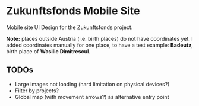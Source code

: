 # Zukunftsfonds Mobile Site

Mobile site UI Design for the Zukunftsfonds project.

__Note:__ places outside Austria (i.e. birth places) do not have coordinates yet. I added coordinates 
manually for one place, to have a test example: __Badeutz__, birth place of __Wasilie Dimitrescul__.

## TODOs

- Large images not loading (hard limitation on physical devices?)
- Filter by projects?
- Global map (with movement arrows?) as alternative entry point
